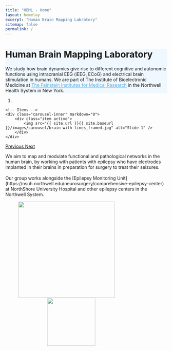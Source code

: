 ```yaml
---
title: "HBML - Home"
layout: homelay
excerpt: "Human Brain Mapping Labratory"
sitemap: false
permalink: /
---
```



<div class="jumbotron" style="background-color: #f0f8ff;">
  <h1 class="display-4">Human Brain Mapping Laboratory</h1>
  <p class="lead">We study how brain dynamics give rise to different cognitive and autonomic functions using intracranial EEG (iEEG, ECoG) and electrical brain stimulation in humans. We are part of The Institute of Bioelectronic Medicine at <a href="https://feinstein.northwell.edu/institutes-researchers/bioelectronic-medicine" target="_blank" style="color: #5DADE2;">The Feinstein Institutes for Medical Research</a> in the Northwell Health System in New York.</p>
</div>


<div markdown="0" id="carousel" class="carousel slide" data-ride="carousel" data-interval="1000" data-pause="hover" >
    <!-- Menu -->
    <ol class="carousel-indicators">
        <li data-target="#carousel" data-slide-to="0" class="active"></li>
    </ol>

    <!-- Items -->
    <div class="carousel-inner" markdown="0">
        <div class="item active">
            <img src="{{ site.url }}{{ site.baseurl }}/images/carousel/brain with lines_framed.jpg" alt="Slide 1" />
        </div>
    </div>
  <a class="left carousel-control" href="#carousel" role="button" data-slide="prev">
    <span class="glyphicon glyphicon-chevron-left" aria-hidden="true"></span>
    <span class="sr-only">Previous</span>
  </a>
  <a class="right carousel-control" href="#carousel" role="button" data-slide="next">
    <span class="glyphicon glyphicon-chevron-right" aria-hidden="true"></span>
    <span class="sr-only">Next</span>
  </a>
</div>

<p class="lead text-center">We aim to map and modulate functional and pathological networks in the human brain, by working with patients with epilepsy who have electrodes implanted in their brains in preparation for surgery to treat their seizures. <br><br>Our group works alongside the [Epilepsy Monitoring Unit](https://nsuh.northwell.edu/neurosurgery/comprehensive-epilepsy-center) at NorthShore University Hospital and other epilepsy centers in the Northwell System. </p>

<figure class="fourth">
  <img src="{{ site.url }}{{ site.baseurl }}/images/logos/nwh_fimr_r_vrt_pos_rgb.png" style="width: 300px">
  <img src="{{ site.url }}{{ site.baseurl }}/images/logos/ZSOM-Color-Vert.jpg" style="width: 150px; margin-left: 90px">
</figure>
